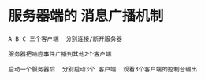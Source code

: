 #  服务器端的 消息广播机制
    A B C 三个客户端  分别连接/断开服务器
    
    服务器把响应事件广播到其他2个客户端
    
    启动一个服务器后  分别启动3个 客户端  观看3个客户端的控制台输出